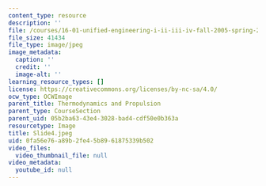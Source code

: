 ```yaml
---
content_type: resource
description: ''
file: /courses/16-01-unified-engineering-i-ii-iii-iv-fall-2005-spring-2006/0fa56e76a89b2fe45b8961875339b502_Slide4.jpeg
file_size: 41434
file_type: image/jpeg
image_metadata:
  caption: ''
  credit: ''
  image-alt: ''
learning_resource_types: []
license: https://creativecommons.org/licenses/by-nc-sa/4.0/
ocw_type: OCWImage
parent_title: Thermodynamics and Propulsion
parent_type: CourseSection
parent_uid: 05b2ba63-43e4-3028-bad4-cdf50e0b363a
resourcetype: Image
title: Slide4.jpeg
uid: 0fa56e76-a89b-2fe4-5b89-61875339b502
video_files:
  video_thumbnail_file: null
video_metadata:
  youtube_id: null
---
```

